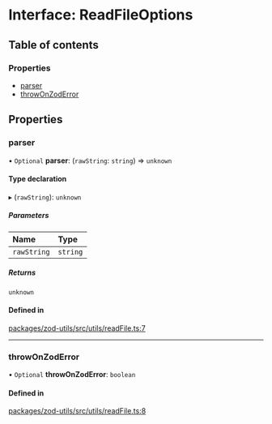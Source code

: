 # Interface: ReadFileOptions

## Table of contents

### Properties

- [parser](ReadFileOptions.md#parser)
- [throwOnZodError](ReadFileOptions.md#throwonzoderror)

## Properties

### parser

• `Optional` **parser**: (`rawString`: `string`) => `unknown`

#### Type declaration

▸ (`rawString`): `unknown`

##### Parameters

| Name        | Type     |
| :---------- | :------- |
| `rawString` | `string` |

##### Returns

`unknown`

#### Defined in

[packages/zod-utils/src/utils/readFile.ts:7](https://github.com/jakubmazanec/js-tools/blob/c307a9d/packages/zod-utils/src/utils/readFile.ts#L7)

---

### throwOnZodError

• `Optional` **throwOnZodError**: `boolean`

#### Defined in

[packages/zod-utils/src/utils/readFile.ts:8](https://github.com/jakubmazanec/js-tools/blob/c307a9d/packages/zod-utils/src/utils/readFile.ts#L8)

